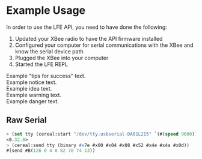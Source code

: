 # Example Usage

In order to use the LFE API, you need to have done the following:

1. Updated your XBee radio to have the API firmware installed
1. Configured your computer for serial communications with the XBee and know
   the serial device path
1. Plugged the XBee into your computer
1. Started the LFE REPL

<aside class="success">
Example "tips for success" text.
</aside>

<aside class="notice">
Example notice text.
</aside>

<aside class="idea">
Example idea text.
</aside>

<aside class="warning">
Example warning text.
</aside>

<aside class="danger">
Example danger text.
</aside>


## Raw Serial

```cl
> (set tty (cereal:start "/dev/tty.usbserial-DA01L2I5" `(#(speed 9600))))
<0.32.0>
> (cereal:send tty (binary #x7e #x00 #x04 #x08 #x52 #x4e #x4a #x0d))
#(send #B(126 0 4 8 82 78 74 13))
```
